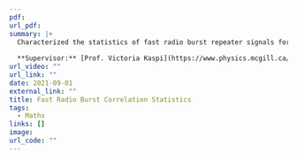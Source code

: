 ```yaml
---
pdf: 
url_pdf: 
summary: |+
  Characterized the statistics of fast radio burst repeater signals for modelling their corresponding black-white hole tunnelling events. Numerically computed scintillation and decorrelation densities of signals in the direction of the M81 galaxy group amongst non-linear cosmological noise with the CHIME/Pulsar system.
  
  **Supervisor:** [Prof. Victoria Kaspi](https://www.physics.mcgill.ca/~vkaspi/)
url_video: ""
url_link: ""
date: 2021-09-01
external_link: ""
title: Fast Radio Burst Correlation Statistics
tags:
  - Maths
links: []
image: 
url_code: ""
---
```

